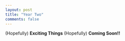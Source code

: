 ```yaml
---
layout: post
title: "Year Two"
comments: false
---
```


(Hopefully) **Exciting Things** (Hopefully) **Coming Soon!!**
